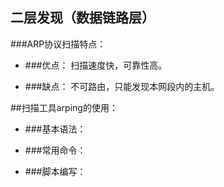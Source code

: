 ## 二层发现（数据链路层）
###ARP协议扫描特点：
- ###优点：
    扫描速度快，可靠性高。

- ###缺点：
    不可路由，只能发现本网段内的主机。
    
##扫描工具arping的使用：
- ###基本语法：

- ###常用命令：

- ###脚本编写：